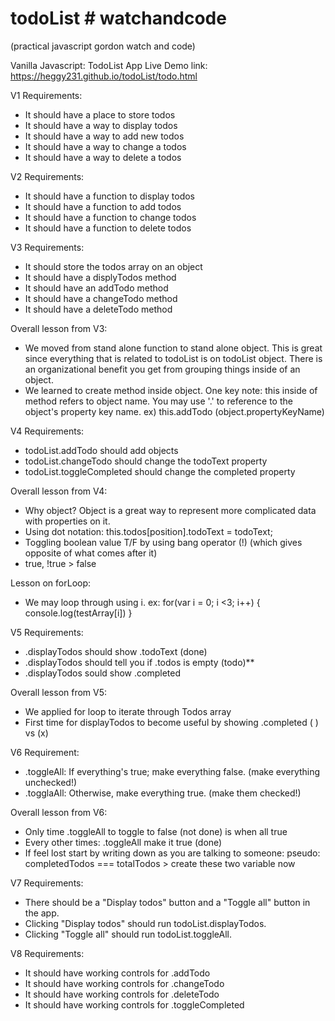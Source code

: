 # todoList # watchandcode
(practical javascript gordon watch and code)

Vanilla Javascript: TodoList App
Live Demo link: https://heggy231.github.io/todoList/todo.html

V1 Requirements:
- It should have a place to store todos
- It should have a way to display todos
- It should have a way to add new todos
- It should have a way to change a todos
- It should have a way to delete a todos


V2 Requirements:
- It should have a function to display todos
- It should have a function to add todos
- It should have a function to change todos
- It should have a function to delete todos

V3 Requirements:
- It should store the todos array on an object
- It should have a displyTodos method
- It should have an addTodo method
- It should have a changeTodo method
- It should have a deleteTodo method

Overall lesson from V3:
- We moved from stand alone function to stand alone object.  This is great since everything that is related to todoList is on todoList object.  There is an organizational benefit you get from grouping things inside of an object.  
- We learned to create method inside object.  One key note: this inside of method refers to object name.  You may use '.' to reference to the object's property key name.  ex) this.addTodo  (object.propertyKeyName)

V4 Requirements:
- todoList.addTodo should add objects
- todoList.changeTodo should change the todoText property
- todoList.toggleCompleted should change the completed property

Overall lesson from V4: 
- Why object?  Object is a great way to represent more complicated data with properties on it.  
- Using dot notation: 
this.todos[position].todoText = todoText;
- Toggling boolean value T/F by using bang operator (!) (which gives opposite of what comes after it)
- true, !true > false

Lesson on forLoop:
- We may loop through using i. ex: for(var i = 0; i <3; i++) { 
    console.log(testArray[i]) }

V5 Requirements:
- .displayTodos should show .todoText (done)
- .displayTodos should tell you if .todos is empty (todo)**
- .displayTodos sould show .completed

Overall lesson from V5:
- We applied for loop to iterate through Todos array
- First time for displayTodos to become useful by showing .completed ( ) vs (x)

V6 Requirement:
- .toggleAll: If everything's true; make everything false. (make everything unchecked!)
- .togglaAll: Otherwise, make everything true. (make them checked!)

Overall lesson from V6:
- Only time .toggleAll to toggle to false (not done) is when all true 
- Every other times: .toggleAll make it true (done) 
- If feel lost start by writing down as you are talking to someone: pseudo: completedTodos === totalTodos > create these two variable now

V7 Requirements:
- There should be a "Display todos" button and a "Toggle all" button in the app.
- Clicking "Display todos" should run todoList.displayTodos.
- Clicking "Toggle all" should run todoList.toggleAll.

V8 Requirements:
- It should have working controls for .addTodo
- It should have working controls for .changeTodo
- It should have working controls for .deleteTodo
- It should have working controls for .toggleCompleted
